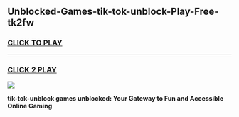 
## Unblocked-Games-tik-tok-unblock-Play-Free-tk2fw
<h3>
<a href="https://premium76.site?title=tik-tok-unblock&ref=21A">CLICK TO PLAY</a></h3>
<hr>

<h3>
<a href="https://premium76.site?title=tik-tok-unblock&ref=21A">CLICK 2 PLAY</a>
  
</h3>

<a href="https://premium76.site?title=tik-tok-unblock&ref=21A"><img src="https://clearcache.store/games.png"></a>


**tik-tok-unblock games unblocked: Your Gateway to Fun and Accessible Online Gaming**
